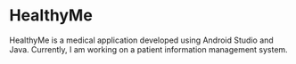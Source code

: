 # HealthyMe
HealthyMe is a medical application developed using Android Studio and Java. Currently, I am working on a patient information management system.
